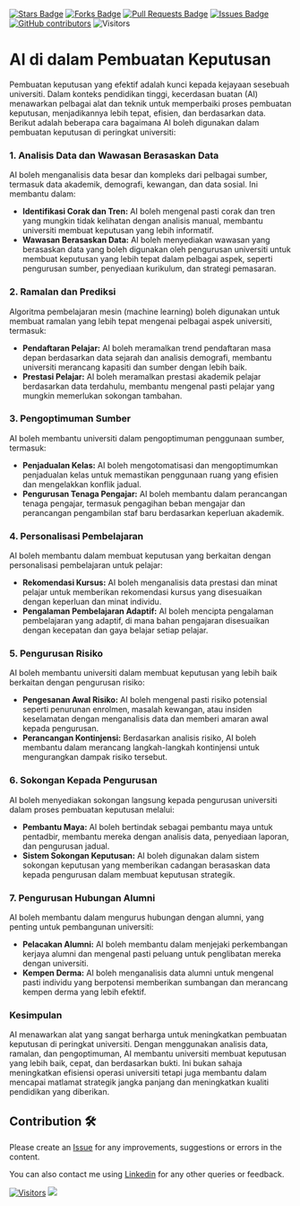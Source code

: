 <a href="https://github.com/drshahizan/ai-tools/stargazers"><img src="https://img.shields.io/github/stars/drshahizan/ai-tools" alt="Stars Badge"/></a>
<a href="https://github.com/drshahizan/ai-tools/network/members"><img src="https://img.shields.io/github/forks/drshahizan/ai-tools" alt="Forks Badge"/></a>
<a href="https://github.com/drshahizan/ai-tools"><img src="https://img.shields.io/github/issues-pr/drshahizan/ai-tools" alt="Pull Requests Badge"/></a>
<a href="https://github.com/drshahizan/ai-tools/issues"><img src="https://img.shields.io/github/issues/drshahizan/ai-tools" alt="Issues Badge"/></a>
<a href="https://github.com/drshahizan/ai-tools/graphs/contributors"><img alt="GitHub contributors" src="https://img.shields.io/github/contributors/drshahizan/ai-tools?color=2b9348"></a>
![Visitors](https://api.visitorbadge.io/api/visitors?path=https%3A%2F%2Fgithub.com%2Fdrshahizan%2Fai-tools&labelColor=%23d9e3f0&countColor=%23697689&style=flat)

# AI di dalam Pembuatan Keputusan
Pembuatan keputusan yang efektif adalah kunci kepada kejayaan sesebuah universiti. Dalam konteks pendidikan tinggi, kecerdasan buatan (AI) menawarkan pelbagai alat dan teknik untuk memperbaiki proses pembuatan keputusan, menjadikannya lebih tepat, efisien, dan berdasarkan data. Berikut adalah beberapa cara bagaimana AI boleh digunakan dalam pembuatan keputusan di peringkat universiti:

### 1. **Analisis Data dan Wawasan Berasaskan Data**
AI boleh menganalisis data besar dan kompleks dari pelbagai sumber, termasuk data akademik, demografi, kewangan, dan data sosial. Ini membantu dalam:

- **Identifikasi Corak dan Tren:** AI boleh mengenal pasti corak dan tren yang mungkin tidak kelihatan dengan analisis manual, membantu universiti membuat keputusan yang lebih informatif.
- **Wawasan Berasaskan Data:** AI boleh menyediakan wawasan yang berasaskan data yang boleh digunakan oleh pengurusan universiti untuk membuat keputusan yang lebih tepat dalam pelbagai aspek, seperti pengurusan sumber, penyediaan kurikulum, dan strategi pemasaran.

### 2. **Ramalan dan Prediksi**
Algoritma pembelajaran mesin (machine learning) boleh digunakan untuk membuat ramalan yang lebih tepat mengenai pelbagai aspek universiti, termasuk:

- **Pendaftaran Pelajar:** AI boleh meramalkan trend pendaftaran masa depan berdasarkan data sejarah dan analisis demografi, membantu universiti merancang kapasiti dan sumber dengan lebih baik.
- **Prestasi Pelajar:** AI boleh meramalkan prestasi akademik pelajar berdasarkan data terdahulu, membantu mengenal pasti pelajar yang mungkin memerlukan sokongan tambahan.

### 3. **Pengoptimuman Sumber**
AI boleh membantu universiti dalam pengoptimuman penggunaan sumber, termasuk:

- **Penjadualan Kelas:** AI boleh mengotomatisasi dan mengoptimumkan penjadualan kelas untuk memastikan penggunaan ruang yang efisien dan mengelakkan konflik jadual.
- **Pengurusan Tenaga Pengajar:** AI boleh membantu dalam perancangan tenaga pengajar, termasuk pengagihan beban mengajar dan perancangan pengambilan staf baru berdasarkan keperluan akademik.

### 4. **Personalisasi Pembelajaran**
AI boleh membantu dalam membuat keputusan yang berkaitan dengan personalisasi pembelajaran untuk pelajar:

- **Rekomendasi Kursus:** AI boleh menganalisis data prestasi dan minat pelajar untuk memberikan rekomendasi kursus yang disesuaikan dengan keperluan dan minat individu.
- **Pengalaman Pembelajaran Adaptif:** AI boleh mencipta pengalaman pembelajaran yang adaptif, di mana bahan pengajaran disesuaikan dengan kecepatan dan gaya belajar setiap pelajar.

### 5. **Pengurusan Risiko**
AI boleh membantu universiti dalam membuat keputusan yang lebih baik berkaitan dengan pengurusan risiko:

- **Pengesanan Awal Risiko:** AI boleh mengenal pasti risiko potensial seperti penurunan enrolmen, masalah kewangan, atau insiden keselamatan dengan menganalisis data dan memberi amaran awal kepada pengurusan.
- **Perancangan Kontinjensi:** Berdasarkan analisis risiko, AI boleh membantu dalam merancang langkah-langkah kontinjensi untuk mengurangkan dampak risiko tersebut.

### 6. **Sokongan Kepada Pengurusan**
AI boleh menyediakan sokongan langsung kepada pengurusan universiti dalam proses pembuatan keputusan melalui:

- **Pembantu Maya:** AI boleh bertindak sebagai pembantu maya untuk pentadbir, membantu mereka dengan analisis data, penyediaan laporan, dan pengurusan jadual.
- **Sistem Sokongan Keputusan:** AI boleh digunakan dalam sistem sokongan keputusan yang memberikan cadangan berasaskan data kepada pengurusan dalam membuat keputusan strategik.

### 7. **Pengurusan Hubungan Alumni**
AI boleh membantu dalam mengurus hubungan dengan alumni, yang penting untuk pembangunan universiti:

- **Pelacakan Alumni:** AI boleh membantu dalam menjejaki perkembangan kerjaya alumni dan mengenal pasti peluang untuk penglibatan mereka dengan universiti.
- **Kempen Derma:** AI boleh menganalisis data alumni untuk mengenal pasti individu yang berpotensi memberikan sumbangan dan merancang kempen derma yang lebih efektif.

### Kesimpulan
AI menawarkan alat yang sangat berharga untuk meningkatkan pembuatan keputusan di peringkat universiti. Dengan menggunakan analisis data, ramalan, dan pengoptimuman, AI membantu universiti membuat keputusan yang lebih baik, cepat, dan berdasarkan bukti. Ini bukan sahaja meningkatkan efisiensi operasi universiti tetapi juga membantu dalam mencapai matlamat strategik jangka panjang dan meningkatkan kualiti pendidikan yang diberikan.

## Contribution 🛠️
Please create an [Issue](https://github.com/drshahizan/ai-tools/issues) for any improvements, suggestions or errors in the content.

You can also contact me using [Linkedin](https://www.linkedin.com/in/drshahizan/) for any other queries or feedback.

[![Visitors](https://api.visitorbadge.io/api/visitors?path=https%3A%2F%2Fgithub.com%2Fdrshahizan&labelColor=%23697689&countColor=%23555555&style=plastic)](https://visitorbadge.io/status?path=https%3A%2F%2Fgithub.com%2Fdrshahizan)
![](https://hit.yhype.me/github/profile?user_id=81284918)


